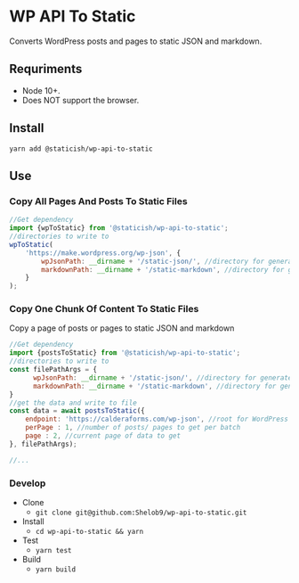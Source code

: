# WP API To Static

Converts WordPress posts and pages to static JSON and markdown.


## Requriments

* Node 10+.
* Does NOT support the browser.

## Install

```
yarn add @staticish/wp-api-to-static
```

## Use

### Copy All Pages And Posts To Static Files

```javascript
//Get dependency
import {wpToStatic} from '@staticish/wp-api-to-static';
//directories to write to
wpToStatic(
    'https://make.wordpress.org/wp-json', {
        wpJsonPath: __dirname + '/static-json/', //directory for generated JSON files
        markdownPath: __dirname + '/static-markdown', //directory for generated markdown files
    }
);
```

### Copy One Chunk Of Content To Static Files
Copy a page of posts or pages to static JSON and markdown

```javascript
//Get dependency
import {postsToStatic} from '@staticish/wp-api-to-static';
//directories to write to
const filePathArgs = {
      wpJsonPath: __dirname + '/static-json/', //directory for generated JSON files
      markdownPath: __dirname + '/static-markdown', //directory for generated markdown files
}
//get the data and write to file
const data = await postsToStatic({
    endpoint: 'https://calderaforms.com/wp-json', //root for WordPress API
    perPage : 1, //number of posts/ pages to get per batch
    page : 2, //current page of data to get
}, filePathArgs);

//...
```


### Develop

- Clone
    - `git clone git@github.com:Shelob9/wp-api-to-static.git`
- Install
    - `cd wp-api-to-static && yarn`
- Test
    - `yarn test`
- Build
    - `yarn build`
